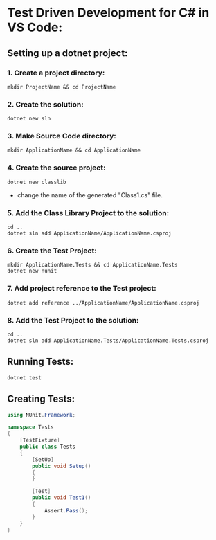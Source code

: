 # Test Driven Development for C# in VS Code:
## Setting up a dotnet project:
### 1. Create a project directory:
```
mkdir ProjectName && cd ProjectName
```
### 2. Create the solution:
```
dotnet new sln
```
### 3. Make Source Code directory:
```
mkdir ApplicationName && cd ApplicationName
```
### 4. Create the source project:
```
dotnet new classlib
```
- change the name of the generated "Class1.cs" file.
### 5. Add the Class Library Project to the solution:
```
cd ..
dotnet sln add ApplicationName/ApplicationName.csproj
```
### 6. Create the Test Project:
```
mkdir ApplicationName.Tests && cd ApplicationName.Tests
dotnet new nunit
```
### 7. Add project reference to the Test project:
```
dotnet add reference ../ApplicationName/ApplicationName.csproj
```
### 8. Add the Test Project to the solution:
```
cd ..
dotnet sln add ApplicationName.Tests/ApplicationName.Tests.csproj
```

## Running Tests:
```
dotnet test
```

## Creating Tests:
```cs
using NUnit.Framework;

namespace Tests
{
	[TestFixture]
    public class Tests
    {
        [SetUp]
        public void Setup()
        {
        }

        [Test]
        public void Test1()
        {
            Assert.Pass();
        }
    }
}
```